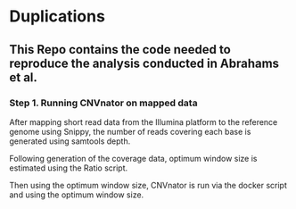 # Duplications

## This Repo contains the code needed to reproduce the analysis conducted in  Abrahams et al.

### Step 1. Running CNVnator on mapped data

After mapping short read data from the Illumina platform to the reference genome using Snippy, the number of reads covering each base is generated using samtools depth. 

Following generation of the coverage data,  optimum window size is estimated using the Ratio script.

Then using the optimum window size, CNVnator is run via the docker script and using the optimum window size.
